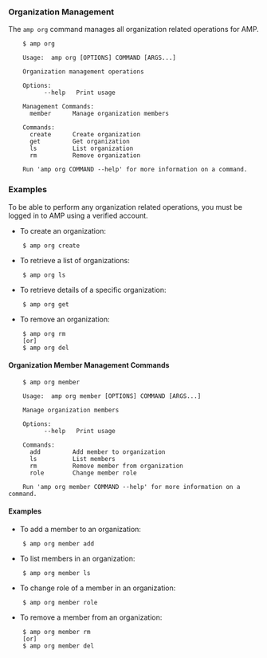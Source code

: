### Organization Management

The `amp org` command manages all organization related operations for AMP.

```
    $ amp org

    Usage:	amp org [OPTIONS] COMMAND [ARGS...]

    Organization management operations

    Options:
          --help   Print usage

    Management Commands:
      member      Manage organization members

    Commands:
      create      Create organization
      get         Get organization
      ls          List organization
      rm          Remove organization

    Run 'amp org COMMAND --help' for more information on a command.
```

### Examples

To be able to perform any organization related operations, you must be logged in to AMP using a verified account.

* To create an organization:
```
    $ amp org create
```

* To retrieve a list of organizations:
```
    $ amp org ls
```

* To retrieve details of a specific organization:
```
    $ amp org get
```

* To remove an organization:
```
    $ amp org rm
    [or]
    $ amp org del
```

#### Organization Member Management Commands

```
    $ amp org member

    Usage:	amp org member [OPTIONS] COMMAND [ARGS...]

    Manage organization members

    Options:
          --help   Print usage

    Commands:
      add         Add member to organization
      ls          List members
      rm          Remove member from organization
      role        Change member role

    Run 'amp org member COMMAND --help' for more information on a command.
```

#### Examples

* To add a member to an organization:
```
    $ amp org member add
```

* To list members in an organization:
```
    $ amp org member ls
```

* To change role of a member in an organization:
```
    $ amp org member role
```

* To remove a member from an organization:
```
    $ amp org member rm
    [or]
    $ amp org member del
```
